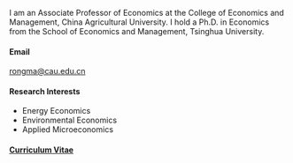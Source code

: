 
I am an Associate Professor of Economics at the College of Economics and Management, China Agricultural University. I hold a Ph.D. in Economics from the School of Economics and Management, Tsinghua University.

#### Email
rongma@cau.edu.cn

#### Research Interests
- Energy Economics
- Environmental Economics
- Applied Microeconomics

#### [Curriculum Vitae](https://github.com/rong-ma/rong-ma.github.io/tree/main/contents)